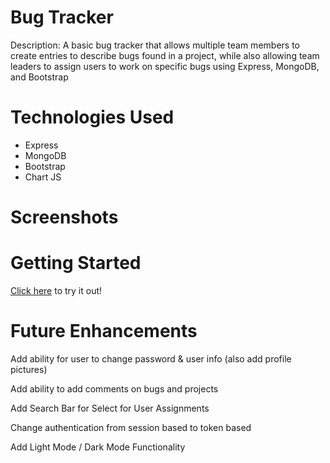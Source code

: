 # Bug Tracker

Description: A basic bug tracker that allows multiple team members to create entries to describe bugs found in a project, while also allowing team leaders to assign users to work on specific bugs using Express, MongoDB, and Bootstrap

# Technologies Used

- Express
- MongoDB
- Bootstrap
- Chart JS

# Screenshots



# Getting Started

[Click here](https://fierce-citadel-64968.herokuapp.com/) to try it out!

# Future Enhancements

Add ability for user to change password & user info (also add profile pictures)

Add ability to add comments on bugs and projects

Add Search Bar for Select for User Assignments

Change authentication from session based to token based

Add Light Mode / Dark Mode Functionality


